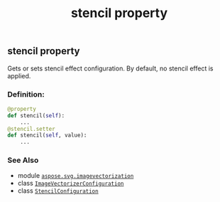 ﻿---
title: stencil property
second_title: Aspose.SVG for Python via .NET API References
description: 
type: docs
weight: 80
url: /python-net/aspose.svg.imagevectorization/imagevectorizerconfiguration/stencil/
is_root: false
---

## stencil property


Gets or sets stencil effect configuration.
By default, no stencil effect is applied.
### Definition:
```python
@property
def stencil(self):
    ...
@stencil.setter
def stencil(self, value):
    ...
```

### See Also
* module [`aspose.svg.imagevectorization`](../../)
* class [`ImageVectorizerConfiguration`](/svg/python-net/aspose.svg.imagevectorization/imagevectorizerconfiguration)
* class [`StencilConfiguration`](/svg/python-net/aspose.svg.imagevectorization/stencilconfiguration)
